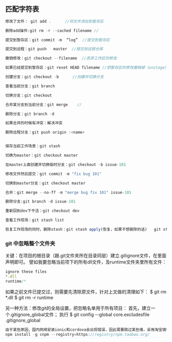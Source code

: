 ## 匹配字符表

```javascript
修改了文件： git add .      //将文件添加到暂存区

删除add操作:git rm -r --cached filename //

提交到暂存区：git commit -m  “log”  //提交到暂存区

提交到远程：git push   master  //提交到远程仓库

撤销修改：git checkout --filename  //丢弃工作区的修改

如果已经提交到暂存区：git reset HEAD filename //把暂存区的修改撤销掉（unstage），重新放回工作区

创建分支：git checkout -b      //创建并切换分支

查看当前分支：git branch 

切换分支：git checkout 

合并某分支到当前分支：git merge    //

删除分支：git branch -d  

如果合并的时候有冲突：解决冲突

删除远程分支：git push origin :<name>


保存当前工作场景：git stash

切换为master：git checkout master

在master上面创建并切换临时分支：git checkout -b issue-101

修改文件然后提交：git commit -m "fix bug 101"

切换到master分支：git checkout master

合并：git merge --no-ff -m "merge bug fix 101" issue-101

删除分支:git branch -d issue-101

重新回到dev下干活：git checkout dev

查看工作现场：git stash list

恢复工作现场的同时，删除stash：git stash apply(恢复，如果不想删除的话)   git stash drop(恢复并删除)
```
### git 中忽略整个文件夹

关键：在项目的根目录（跟.git文件夹所在目录同层）建立.gitignore文件，在里面声明即可。 
譬如我要忽略当前项下的所有dll文件，及runtime文件夹里所有文件： 

```javascript
ignore these files
*.dll 
runtime/* 
```

如果之前文件已提交过，则需要先清除原文件，针对上文做的清理如下： 
$ git rm *.dll 
$ git rm -r runtime 

另一种方法：修改git的全局设置，把忽略名单用于所有项目： 
首先，建立一个.gitignore_global文件； 
执行 $ git config --global core.excludesfile .gitignore_global 





```javascript
由于某些原因，国内网络安装ionic和cordova会出现错误，因此需要跳过某些墙，采用淘宝镜像，打开终端输入一下命令即可
npm install -g cnpm --registry=https://registry/npm.taobao.org/
```



# 

